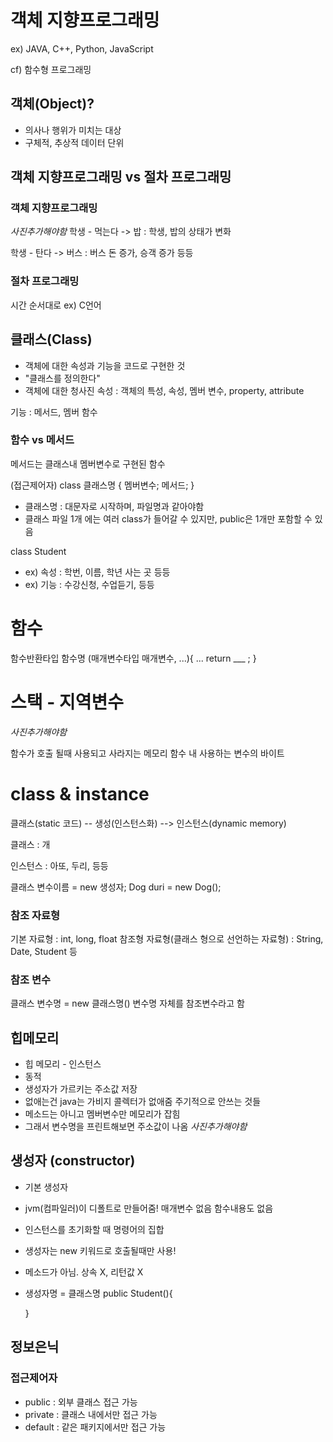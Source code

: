 # 객체 지향프로그래밍
ex) JAVA, C++, Python, JavaScript

cf) 함수형 프로그래밍

## 객체(Object)?
- 의사나 행위가 미치는 대상 
- 구체적, 추상적 데이터 단위

## 객체 지향프로그래밍 vs 절차 프로그래밍
### 객체 지향프로그래밍
*사진추가해야함*
학생 - 먹는다 -> 밥 : 학생, 밥의 상태가 변화

학생 - 탄다 -> 버스 : 버스 돈 증가, 승객 증가 등등
### 절차 프로그래밍
시간 순서대로
ex) C언어

## 클래스(Class)
- 객체에 대한 속성과 기능을 코드로 구현한 것
- "클래스를 정의한다"
- 객체에 대한 청사진
속성 : 객체의 특성, 속성, 멤버 변수, property, attribute

기능 : 메서드, 멤버 함수

### 함수 vs 메서드
메서드는 클래스내 멤버변수로 구현된 함수

(접근제어자) class 클래스명 {
    멤버변수;
    메서드;
}
- 클래스명 : 대문자로 시작하며, 파일명과 같아야함
- 클래스 파일 1개 에는 여러 class가 들어갈 수 있지만, public은 1개만 포함할 수 있음

class Student
- ex) 속성 : 학번, 이름, 학년 사는 곳 등등
- ex) 기능 : 수강신청, 수업듣기, 등등

# 함수
함수반환타입 함수명 (매개변수타입 매개변수, ...){
    ...
    return ___ ;
}

# 스택 - 지역변수
*사진추가해야함*

함수가 호출 될때 사용되고 사라지는 메모리
함수 내 사용하는 변수의 바이트

# class & instance
클래스(static 코드) -- 생성(인스턴스화) --> 인스턴스(dynamic memory)

클래스 : 개 

인스턴스 : 아또, 두리, 등등

클래스 변수이름 = new 생성자;
Dog duri = new Dog();


### 참조 자료형
기본 자료형 : int, long, float 
참조형 자료형(클래스 형으로 선언하는 자료형) : String, Date, Student 등

### 참조 변수
클래스 변수명 = new 클래스명()
변수명 자체를 참조변수라고 함

## 힙메모리
- 힙 메모리 - 인스턴스 
- 동적 
- 생성자가 가르키는 주소값 저장 
- 없애는건 java는 가비지 콜렉터가 없애줌 주기적으로 안쓰는 것들 
- 메소드는 아니고 멤버변수만 메모리가 잡힘 
- 그래서 변수명을 프린트해보면 주소값이 나옴
*사진추가해야함*

## 생성자 (constructor)
- 기본 생성자 
- jvm(컴파일러)이 디폴트로 만들어줌! 매개변수 없음 함수내용도 없음
- 인스턴스를 초기화할 때 명령어의 집합
- 생성자는 new 키워드로 호출될때만 사용!
- 메소드가 아님. 상속 X, 리턴값 X
- 생성자명 = 클래스명
public Student(){

    }

## 정보은닉
### 접근제어자
- public : 외부 클래스 접근 가능
- private : 클래스 내에서만 접근 가능
- default : 같은 패키지에서만 접근 가능

